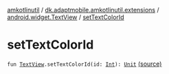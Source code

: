 [amkotlinutil](../../index.md) / [dk.adaptmobile.amkotlinutil.extensions](../index.md) / [android.widget.TextView](index.md) / [setTextColorId](./set-text-color-id.md)

# setTextColorId

`fun `[`TextView`](https://developer.android.com/reference/android/widget/TextView.html)`.setTextColorId(id: `[`Int`](https://kotlinlang.org/api/latest/jvm/stdlib/kotlin/-int/index.html)`): `[`Unit`](https://kotlinlang.org/api/latest/jvm/stdlib/kotlin/-unit/index.html) [(source)](https://github.com/adaptmobile-organization/amkotlinutil/tree/master/amkotlinutil/amkotlinutil/src/main/java/dk/adaptmobile/amkotlinutil/extensions/TextViewExtensions.kt#L50)